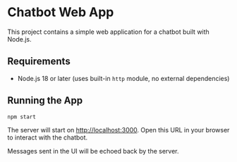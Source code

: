 # Chatbot Web App

This project contains a simple web application for a chatbot built with Node.js.

## Requirements
- Node.js 18 or later (uses built-in `http` module, no external dependencies)

## Running the App

```bash
npm start
```

The server will start on [http://localhost:3000](http://localhost:3000). Open this URL in your browser to interact with the chatbot.

Messages sent in the UI will be echoed back by the server.
